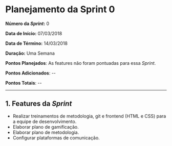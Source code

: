# Planejamento da Sprint 0  

**Número da _Sprint_:** 0  

**Data de Início:** 07/03/2018  

**Data de Término:** 14/03/2018

**Duração:** Uma Semana

**Pontos Planejados**: As features não foram pontuadas para essa _Sprint_.

**Pontos Adicionados**: --

**Pontos Totais**: --

-------
## 1. Features da _Sprint_
* Realizar treinamentos de metodologia, git e frontend (HTML e CSS) para a equipe de desenvolvimento.
* Elaborar plano de gamificação.
* Elaborar plano de metodologia.
* Configurar plataformas de comunicação.
